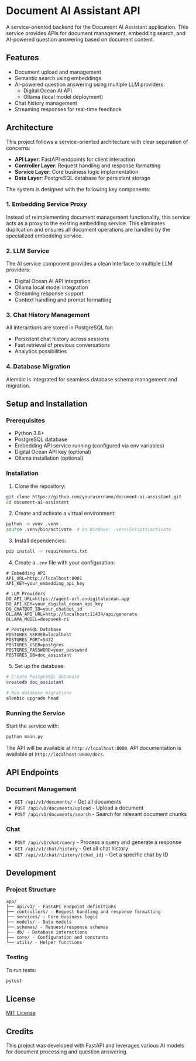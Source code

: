 # Document AI Assistant API

A service-oriented backend for the Document AI Assistant application. This service provides APIs for document management, embedding search, and AI-powered question answering based on document content.

## Features

- Document upload and management
- Semantic search using embeddings
- AI-powered question answering using multiple LLM providers:
  - Digital Ocean AI API
  - Ollama (local model deployment)
- Chat history management
- Streaming responses for real-time feedback

## Architecture

This project follows a service-oriented architecture with clear separation of concerns:

- **API Layer**: FastAPI endpoints for client interaction
- **Controller Layer**: Request handling and response formatting
- **Service Layer**: Core business logic implementation
- **Data Layer**: PostgreSQL database for persistent storage

The system is designed with the following key components:

### 1. Embedding Service Proxy

Instead of reimplementing document management functionality, this service acts as a proxy to the existing embedding service. This eliminates duplication and ensures all document operations are handled by the specialized embedding service.

### 2. LLM Service

The AI service component provides a clean interface to multiple LLM providers:

- Digital Ocean AI API integration
- Ollama local model integration
- Streaming response support
- Context handling and prompt formatting

### 3. Chat History Management

All interactions are stored in PostgreSQL for:

- Persistent chat history across sessions
- Fast retrieval of previous conversations
- Analytics possibilities

### 4. Database Migration

Alembic is integrated for seamless database schema management and migration.

## Setup and Installation

### Prerequisites

- Python 3.8+
- PostgreSQL database
- Embedding API service running (configured via env variables)
- Digital Ocean API key (optional)
- Ollama installation (optional)

### Installation

1. Clone the repository:

```bash
git clone https://github.com/yourusername/document-ai-assistant.git
cd document-ai-assistant
```

2. Create and activate a virtual environment:

```bash
python -m venv .venv
source .venv/bin/activate  # On Windows: .venv\Scripts\activate
```

3. Install dependencies:

```bash
pip install -r requirements.txt
```

4. Create a `.env` file with your configuration:

```
# Embedding API
API_URL=http://localhost:8001
API_KEY=your_embedding_api_key

# LLM Providers
DO_API_URL=https://agent-url.ondigitalocean.app
DO_API_KEY=your_digital_ocean_api_key
DO_CHATBOT_ID=your_chatbot_id
OLLAMA_API_URL=http://localhost:11434/api/generate
OLLAMA_MODEL=deepseek-r1

# PostgreSQL Database
POSTGRES_SERVER=localhost
POSTGRES_PORT=5432
POSTGRES_USER=postgres
POSTGRES_PASSWORD=your_password
POSTGRES_DB=doc_assistant
```

5. Set up the database:

```bash
# Create PostgreSQL database
createdb doc_assistant

# Run database migrations
alembic upgrade head
```

### Running the Service

Start the service with:

```bash
python main.py
```

The API will be available at `http://localhost:8000`.
API documentation is available at `http://localhost:8000/docs`.

## API Endpoints

### Document Management

- `GET /api/v1/documents/` - Get all documents
- `POST /api/v1/documents/upload` - Upload a document
- `POST /api/v1/documents/search` - Search for relevant document chunks

### Chat

- `POST /api/v1/chat/query` - Process a query and generate a response
- `GET /api/v1/chat/history` - Get all chat history
- `GET /api/v1/chat/history/{chat_id}` - Get a specific chat by ID

## Development

### Project Structure

```
app/
├── api/v1/ - FastAPI endpoint definitions
├── controllers/ - Request handling and response formatting
├── services/ - Core business logic
├── models/ - Data models
├── schemas/ - Request/response schemas
├── db/ - Database interactions
├── core/ - Configuration and constants
└── utils/ - Helper functions
```

### Testing

To run tests:

```bash
pytest
```

## License

[MIT License](LICENSE)

## Credits

This project was developed with FastAPI and leverages various AI models for document processing and question answering.
